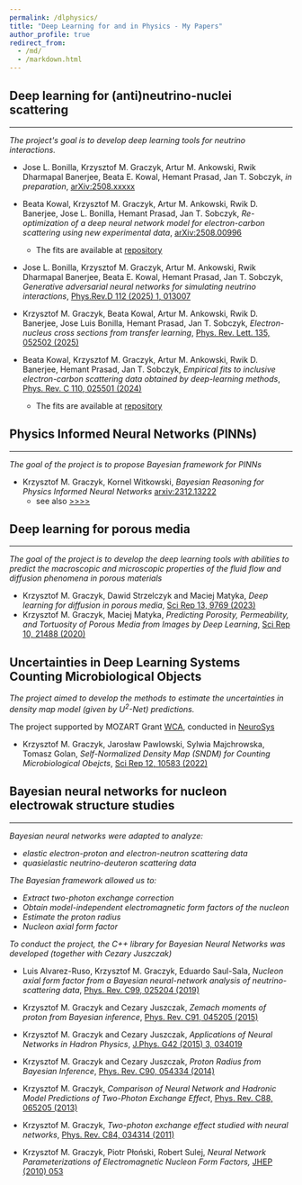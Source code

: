 ```yaml
---
permalink: /dlphysics/
title: "Deep Learning for and in Physics - My Papers"
author_profile: true
redirect_from: 
  - /md/
  - /markdown.html
---
```


## Deep learning for (anti)neutrino-nuclei scattering
---
_The project's goal is to develop deep learning tools for neutrino interactions._

* Jose L. Bonilla, Krzysztof M. Graczyk, Artur M. Ankowski, Rwik Dharmapal Banerjee, Beata E. Kowal, Hemant Prasad, Jan T. Sobczyk, _in preparation_, [arXiv:2508.xxxxx](https://arxiv.org/abs/2508.xxxxx)

* Beata Kowal, Krzysztof M. Graczyk, Artur M. Ankowski, Rwik D. Banerjee, Jose L. Bonilla, Hemant Prasad, Jan T. Sobczyk,
  _Re-optimization of a deep neural network model for electron-carbon scattering using new experimental data_,
  [arXiv:2508.00996](2508.00996)
  - The fits are available at [repository](https://github.com/bekowal/CarbonElectronNeuralNetwork)

* Jose L. Bonilla, Krzysztof M. Graczyk, Artur M. Ankowski, Rwik Dharmapal Banerjee, Beata E. Kowal, Hemant Prasad, Jan T. Sobczyk, _Generative adversarial neural networks for simulating neutrino interactions_, [Phys.Rev.D 112 (2025) 1, 013007](https://journals.aps.org/prd/abstract/10.1103/l6td-93sr)

* Krzysztof M. Graczyk, Beata Kowal, Artur M. Ankowski, Rwik D. Banerjee, Jose Luis Bonilla, Hemant Prasad, Jan T. Sobczyk,
  _Electron-nucleus cross sections from transfer learning_, [Phys. Rev. Lett. 135, 052502 (2025)](https://doi.org/10.1103/zxv6-22tz)

* Beata Kowal, Krzysztof M. Graczyk, Artur M. Ankowski, Rwik D. Banerjee, Hemant Prasad, Jan T. Sobczyk,
  _Empirical fits to inclusive electron-carbon scattering data obtained by deep-learning methods_,
  [Phys. Rev. C 110, 025501 (2024)](https://journals.aps.org/prc/abstract/10.1103/PhysRevC.110.025501)
  - The fits are available at [repository](https://github.com/bekowal/CarbonElectronNeuralNetwork) 
  

## Physics Informed Neural Networks (PINNs)
---
_The goal of the project is to propose Bayesian framework for PINNs_

* Krzysztof M. Graczyk, Kornel Witkowski,
  _Bayesian Reasoning for Physics Informed Neural Networks_
  [arxiv:2312.13222](https://arxiv.org/abs/2308.13222)
  - see also [>>>>](https://kgraczyk.github.io/publication/2023-08-25-PINN-29)

## Deep learning for porous media
---
_The goal of the project is to develop the deep learning tools with abilities to predict the macroscopic and microscopic properties of the fluid flow and diffusion phenomena in porous materials_

* Krzysztof M. Graczyk, Dawid Strzelczyk and Maciej Matyka,
  _Deep learning for diffusion in porous media_,
  [Sci Rep 13, 9769 (2023)](https://www.nature.com/articles/s41598-023-36466-w)
* Krzysztof M. Graczyk, Maciej Matyka,
  _Predicting Porosity, Permeability, and Tortuosity of Porous Media from Images by Deep Learning_,
  [Sci Rep 10, 21488 (2020)](https://doi.org/10.1038/s41598-020-78415-x)

## Uncertainties in Deep Learning Systems Counting Microbiological Objects

_The project aimed to develop the methods to estimate the uncertainties in density map model (given by $U^2$-Net) predictions._

The project supported by MOZART Grant [WCA](https://wca.wroc.pl/dr-hab-krzysztof-graczyk-neurosys-sp-z-oo-opracowanie-metod-oceny-niepewnosci-w-klasyfikacji-probek-mikrobiologicznych), conducted in [NeuroSys](https://neurosys.com)

* Krzysztof M. Graczyk, Jarosław Pawlowski, Sylwia Majchrowska, Tomasz Golan, _Self-Normalized Density Map (SNDM) for Counting Microbiological Obejcts_, [Sci Rep 12, 10583 (2022)](https://www.nature.com/articles/s41598-022-14879-3)

## Bayesian neural networks for nucleon electrowak structure studies
---

_Bayesian neural networks were adapted to analyze:_
- _elastic electron-proton and electron-neutron scattering data_
- _quasielastic neutrino-deuteron scattering data_

_The Bayesian framework allowed us to:_
  - _Extract two-photon exchange correction_
  - _Obtain model-independent electromagnetic form factors of the nucleon_
  - _Estimate the proton radius_
  - _Nucleon axial form factor_

_To conduct the project, the C++ library for Bayesian Neural Networks was developed (together with Cezary Juszczak)_

* Luis Alvarez-Ruso, Krzysztof M. Graczyk, Eduardo Saul-Sala, _Nucleon axial form factor from a Bayesian neural-network analysis of neutrino-scattering data_, [Phys. Rev. C99, 025204 (2019)](https://journals.aps.org/prc/abstract/10.1103/PhysRevC.99.025204)

* Krzysztof M. Graczyk and Cezary Juszczak, _Zemach moments of proton from Bayesian inference_, [Phys. Rev. C91, 045205 (2015)](https://journals.aps.org/prc/abstract/10.1103/PhysRevC.91.045205)

* Krzysztof M. Graczyk and Cezary Juszczak, _Applications of Neural Networks in Hadron Physics_, [J.Phys. G42 (2015) 3, 034019](http://iopscience.iop.org/0954-3899/42/3/034019/) 

* Krzysztof M. Graczyk and Cezary Juszczak, _Proton Radius from Bayesian Inference_,
 [Phys. Rev. C90, 054334 (2014)](https://journals.aps.org/prc/abstract/10.1103/PhysRevC.90.054334)

* Krzysztof M. Graczyk, _Comparison of Neural Network and Hadronic Model Predictions of Two-Photon Exchange Effect_,
 [Phys. Rev. C88, 065205 (2013)](https://journals.aps.org/prc/abstract/10.1103/PhysRevC.88.065205)

* Krzysztof M. Graczyk, _Two-photon exchange effect studied with neural networks_,
  [Phys. Rev. C84, 034314 (2011)](https://journals.aps.org/prc/abstract/10.1103/PhysRevC.84.034314)

* Krzysztof M. Graczyk, Piotr Płoński, Robert Sulej, _Neural Network Parameterizations of Electromagnetic Nucleon Form Factors,_
  [JHEP (2010) 053](https://link.springer.com/article/10.1007/JHEP09(2010)053)
  
 
